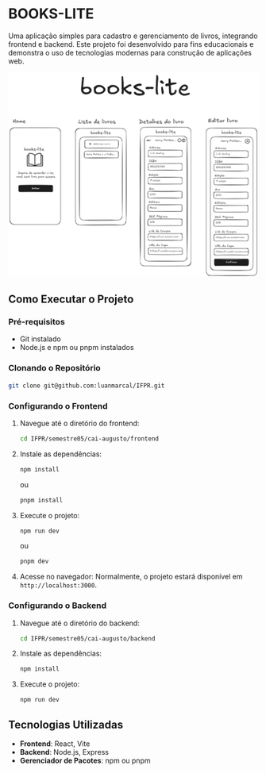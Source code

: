 # BOOKS-LITE

Uma aplicação simples para cadastro e gerenciamento de livros, integrando frontend e backend. Este projeto foi desenvolvido para fins educacionais e demonstra o uso de tecnologias modernas para construção de aplicações web.

![Wireframe do Projeto](./wireframe-books-lite.png)

## Como Executar o Projeto

### Pré-requisitos
- Git instalado
- Node.js e npm ou pnpm instalados

### Clonando o Repositório
```bash
git clone git@github.com:luanmarcal/IFPR.git
```

### Configurando o Frontend
1. Navegue até o diretório do frontend:
    ```bash
    cd IFPR/semestre05/cai-augusto/frontend
    ```
2. Instale as dependências:
    ```bash
    npm install
    ```
    ou
    ```bash
    pnpm install
    ```
3. Execute o projeto:
    ```bash
    npm run dev
    ```
    ou
    ```bash
    pnpm dev
    ```
4. Acesse no navegador:
    Normalmente, o projeto estará disponível em `http://localhost:3000`.

### Configurando o Backend
1. Navegue até o diretório do backend:
    ```bash
    cd IFPR/semestre05/cai-augusto/backend
    ```
2. Instale as dependências:
    ```bash
    npm install
    ```
3. Execute o projeto:
    ```bash
    npm run dev
    ```

## Tecnologias Utilizadas
- **Frontend**: React, Vite
- **Backend**: Node.js, Express
- **Gerenciador de Pacotes**: npm ou pnpm